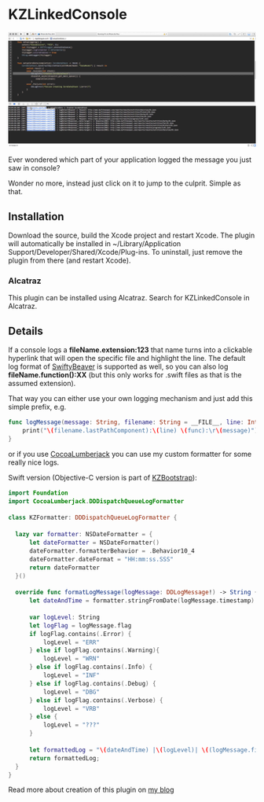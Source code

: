 # KZLinkedConsole

![](/logs.gif?raw=true)

Ever wondered which part of your application logged the message you just saw in console?

Wonder no more, instead just click on it to jump to the culprit. Simple as that.

## Installation

Download the source, build the Xcode project and restart Xcode. 
The plugin will automatically be installed in ~/Library/Application Support/Developer/Shared/Xcode/Plug-ins. To uninstall, just remove the plugin from there (and restart Xcode).

### Alcatraz

This plugin can be installed using Alcatraz. Search for KZLinkedConsole in Alcatraz.

## Details

If a console logs a **fileName.extension:123** that name turns into a clickable hyperlink that will open the specific file and highlight the line. The default log format of [SwiftyBeaver](https://github.com/skreutzberger/SwiftyBeaver) is supported as well, so you can also log **fileName.function():XX** (but this only works for .swift files as that is the assumed extension).

That way you can either use your own logging mechanism and just add this simple prefix, e.g.
~~~swift
func logMessage(message: String, filename: String = __FILE__, line: Int = __LINE__, func: String = __FUNCTION__) {
    print("\(filename.lastPathComponent):\(line) \(func):\r\(message)")
}
~~~

or if you use [CocoaLumberjack](https://github.com/CocoaLumberjack/CocoaLumberjack) you can use my custom formatter for some really nice logs.

Swift version (Objective-C version is part of [KZBootstrap](https://github.com/krzysztofzablocki/KZBootstrap)):
~~~swift
import Foundation
import CocoaLumberjack.DDDispatchQueueLogFormatter

class KZFormatter: DDDispatchQueueLogFormatter {

  lazy var formatter: NSDateFormatter = {
      let dateFormatter = NSDateFormatter()
      dateFormatter.formatterBehavior = .Behavior10_4
      dateFormatter.dateFormat = "HH:mm:ss.SSS"
      return dateFormatter
  }()

  override func formatLogMessage(logMessage: DDLogMessage!) -> String {
      let dateAndTime = formatter.stringFromDate(logMessage.timestamp)

      var logLevel: String
      let logFlag = logMessage.flag
      if logFlag.contains(.Error) {
          logLevel = "ERR"
      } else if logFlag.contains(.Warning){
          logLevel = "WRN"
      } else if logFlag.contains(.Info) {
          logLevel = "INF"
      } else if logFlag.contains(.Debug) {
          logLevel = "DBG"
      } else if logFlag.contains(.Verbose) {
          logLevel = "VRB"
      } else {
          logLevel = "???"
      }

      let formattedLog = "\(dateAndTime) |\(logLevel)| \((logMessage.file as NSString).lastPathComponent):\(logMessage.line): ( \(logMessage.function) ): \(logMessage.message)"
      return formattedLog;
  }
}
~~~

Read more about creation of this plugin on [my blog](http://merowing.info/2015/12/writing-xcode-plugin-in-swift/)
